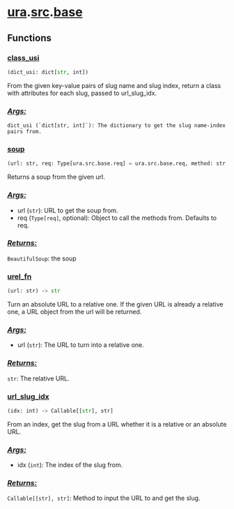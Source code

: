# **[ura](../index.md).[src](../src.md).[base](base.md)**

## **Functions**

<h3><b><a href="#func-class_usi" id="func-class_usi">class_usi</a></b></h3>

```python
(dict_usi: dict[str, int])
```

From the given key-value pairs of slug name and slug index, return a class with attributes for each slug, passed to url_slug_idx.

<h3><b><i><a href="#func-class_usi-args" id="func-class_usi-args">Args:</a></i></b></h3>

```
dict_usi (`dict[str, int]`): The dictionary to get the slug name-index pairs from.
```

<h3><b><a href="#func-soup" id="func-soup">soup</a></b></h3>

```python
(url: str, req: Type[ura.src.base.req] = ura.src.base.req, method: str = 'get', **kwargs: Dict[str, Any]) ‑> bs4.BeautifulSoup
```

Returns a soup from the given url.

<h3><b><i><a href="#func-soup-args" id="func-soup-args">Args:</a></i></b></h3>

- url (`str`): URL to get the soup from.
- req (`Type[req]`, optional): Object to call the methods from. Defaults to req.

<h3><b><i><a href="#func-soup-returns" id="func-soup-returns">Returns:</a></i></b></h3>

`BeautifulSoup`: the soup

<h3><b><a href="#func-urel_fn" id="func-urel_fn">urel_fn</a></b></h3>

```python
(url: str) ‑> str
```

Turn an absolute URL to a relative one. If the given URL is already a
relative one, a URL object from the url will be returned.

<h3><b><i><a href="#func-urel_fn-args" id="func-urel_fn-args">Args:</a></i></b></h3>

- url (`str`): The URL to turn into a relative one.

<h3><b><i><a href="#func-urel_fn-returns" id="func-urel_fn-returns">Returns:</a></i></b></h3>

`str`: The relative URL.

<h3><b><a href="#func-url_slug_idx" id="func-url_slug_idx">url_slug_idx</a></b></h3>

```python
(idx: int) ‑> Callable[[str], str]
```

From an index, get the slug from a URL whether it is a relative or an absolute URL.

<h3><b><i><a href="#func-url_slug_idx-args" id="func-url_slug_idx-args">Args:</a></i></b></h3>

- idx (`int`): The index of the slug from.

<h3><b><i><a href="#func-url_slug_idx-returns" id="func-url_slug_idx-returns">Returns:</a></i></b></h3>

`Callable[[str], str]`: Method to input the URL to and get the slug.
